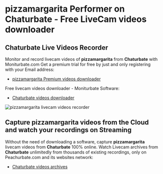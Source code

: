 # pizzamargarita Performer on Chaturbate - Free LiveCam videos downloader

## Chaturbate Live Videos Recorder

Monitor and record livecam videos of **pizzamargarita** from **Chaturbate** with Moniturbate.com
Get a premium trial for free by just and only registering with your Email address:
* [pizzamargarita Premium videos downloader](https://moniturbate.com/request-demo-licence-key.html)

Free livecam videos downloader - Moniturbate Software:
* [Chaturbate videos downloader](https://moniturbate.com/moniturbate-download-software.html)

![pizzamargarita livecam videos recorder](https://peachurnet.com/templates/moniturbate-software.png)


## Capture pizzamargarita videos from the Cloud and watch your recordings on Streaming

Without the need of downloading a software, capture **pizzamargarita** livecam videos from **Chaturbate** 100% online.
Watch Livecam archives from **Chaturbate** unlimitedly from thousands of existing recordings, only on Peachurbate.com and its websites network:
* [Chaturbate videos archives](https://peachurnet.com/)